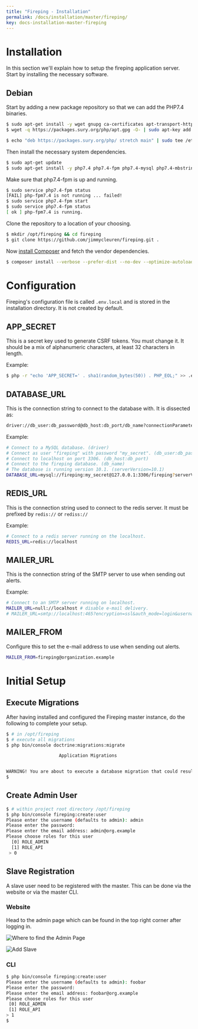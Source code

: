 ```yaml
---
title: "Fireping - Installation"
permalink: /docs/installation/master/fireping/
key: docs-installation-master-fireping
---
```


# Installation

In this section we'll explain how to setup the fireping application server. Start by installing the necessary software.

## Debian

Start by adding a new package repository so that we can add the PHP7.4 binaries.

```bash
$ sudo apt-get install -y wget gnupg ca-certificates apt-transport-https
$ wget -q https://packages.sury.org/php/apt.gpg -O- | sudo apt-key add -

$ echo "deb https://packages.sury.org/php/ stretch main" | sudo tee /etc/apt/sources.list.d/php.list
```

Then install the necessary system dependencies.

```bash
$ sudo apt-get update
$ sudo apt-get install -y php7.4 php7.4-fpm php7.4-mysql php7.4-mbstring php7.4-zip php7.4-curl php-rrd rrdtool git zip
```

Make sure that php7.4-fpm is up and running.

```bash
$ sudo service php7.4-fpm status
[FAIL] php-fpm7.4 is not running ... failed!
$ sudo service php7.4-fpm start
$ sudo service php7.4-fpm status
[ ok ] php-fpm7.4 is running.
```

Clone the repository to a location of your choosing.

```bash
$ mkdir /opt/fireping && cd fireping
$ git clone https://github.com/jimmycleuren/fireping.git .
```

Now [install Composer](https://getcomposer.org/download/) and fetch the vendor dependencies.

```bash
$ composer install --verbose --prefer-dist --no-dev --optimize-autoloader --no-suggest
```

# Configuration

Fireping's configuration file is called `.env.local` and is stored in the installation directory. It is not created by default.

## APP_SECRET

This is a secret key used to generate CSRF tokens. You must change it. It should be a mix of alphanumeric characters, at least 32 characters in length.

Example:

```bash
$ php -r "echo 'APP_SECRET=' . sha1(random_bytes(50)) . PHP_EOL;" >> .env.local
```

## DATABASE_URL

This is the connection string to connect to the database with. It is dissected as:

```bash
driver://db_user:db_password@db_host:db_port/db_name?connectionParameters
```

Example:

```bash
# Connect to a MySQL database. (driver)
# Connect as user "fireping" with password "my_secret". (db_user:db_password)
# Connect to localhost on port 3306. (db_host:db_port)
# Connect to the fireping database. (db_name)
# The database is running version 10.1. (serverVersion=10.1)
DATABASE_URL=mysql://fireping:my_secret@127.0.0.1:3306/fireping?serverVersion=10.1
```

## REDIS_URL

This is the connection string used to connect to the redis server. It must be prefixed by `redis://` or `rediss://`

Example:

```bash
# Connect to a redis server running on the localhost.
REDIS_URL=redis://localhost
```

## MAILER_URL

This is the connection string of the SMTP server to use when sending out alerts.

Example:

```bash
# Connect to an SMTP server running on localhost.
MAILER_URL=null://localhost # disable e-mail delivery.
# MAILER_URL=smtp://localhost:465?encryption=ssl&auth_mode=login&username=&password= # SMTP example.
```

## MAILER_FROM

Configure this to set the e-mail address to use when sending out alerts.

```bash
MAILER_FROM=fireping@organization.example
```

# Initial Setup

## Execute Migrations

After having installed and configured the Fireping master instance, do the following to complete your setup.

```bash
$ # in /opt/fireping
$ # execute all migrations
$ php bin/console doctrine:migrations:migrate

                    Application Migrations


WARNING! You are about to execute a database migration that could result in schema changes and data loss. Are you sure you wish to continue? (y/n)y
$ 
```

## Create Admin User 

```bash
$ # within project root directory /opt/fireping
$ php bin/console fireping:create:user
Please enter the username (defaults to admin): admin
Please enter the password:
Please enter the email address: admin@org.example
Please choose roles for this user
  [0] ROLE_ADMIN
  [1] ROLE_API
 > 0
```

## Slave Registration
   
A slave user need to be registered with the master. This can be done via the website or via the master CLI.

### Website

Head to the admin page which can be found in the top right corner after logging in.

![Where to find the Admin Page](/assets/images/admin_where.png)

![Add Slave](/assets/images/adding_slave_user.png)

### CLI

```bash
$ php bin/console fireping:create:user
Please enter the username (defaults to admin): foobar
Please enter the password:
Please enter the email address: foobar@org.example
Please choose roles for this user
 [0] ROLE_ADMIN
 [1] ROLE_API
> 1
$ 
```